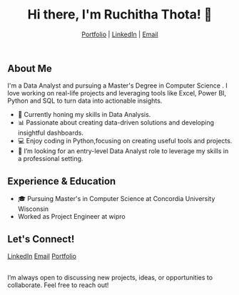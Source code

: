 <!DOCTYPE html>
<html lang="en">
<head>
    <meta charset="UTF-8">
    <meta name="viewport" content="width=device-width, initial-scale=1.0">
</head>
<body>
    <header>
        <h1>Hi there, I'm Ruchitha Thota! 👋</h1>
        <p><a href="https://sites.google.com/view/ruchithathota/home">Portfolio</a> | <a href="https://www.linkedin.com/in/ruchithathota/">LinkedIn</a> | <a href="mailto:ruchithathota29@email.com">Email</a></p>
    </header>
    <section>
        <h2>About Me</h2>
        <p>I'm a Data Analyst and pursuing a Master's Degree in Computer Science . I love working on real-life projects and leveraging tools like Excel, Power BI, Python and SQL to turn data into actionable insights.</p>
        <ul>
            <li>🌱 Currently honing my skills in Data Analysis.</li>
            <li>📊 Passionate about creating data-driven solutions and developing insightful dashboards.</li>
            <li>💻 Enjoy coding in Python,focusing on creating useful tools and projects.</li>
            <li>🎯 I’m looking for an entry-level Data Analyst role to leverage my skills in a professional setting.</li>
        </ul>
    </section>
          <section>
        <h2>Experience & Education</h2>
       <ul>
            <li>🎓 Pursuing Master's in Computer Science at Concordia University Wisconsin</li>
            <li>Worked as Project Engineer at wipro</li>
        </ul>
    </section>
<div class="contact-section">
        <h2>Let's Connect!</h2>
        
   <div class="contact-links">
            <a href="https://www.linkedin.com/in/yourprofile" target="_blank">LinkedIn</a>
            <a href="mailto:youremail@example.com">Email</a>
            <a href="https://sites.google.com/view/ruchithathota/home" target="_blank">Portfolio</a>
        </div>
        <p class="contact-message"><br>
        I’m always open to discussing new projects, ideas, or opportunities to collaborate. Feel free to reach out!
        </p>
    </div>
</body>
</html>


